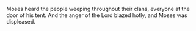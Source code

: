 Moses heard the people weeping throughout their clans, everyone at the door of his tent. And the anger of the Lord blazed hotly, and Moses was displeased.
